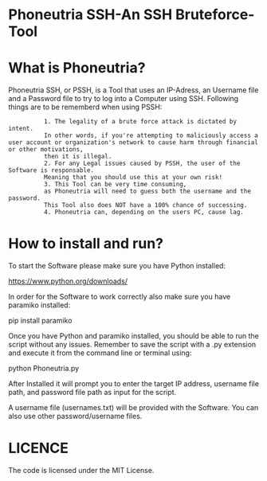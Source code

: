 # Phoneutria SSH-An SSH Bruteforce-Tool

# What is Phoneutria?
Phoneutria SSH, or PSSH, is a Tool that uses an IP-Adress, an Username file and a Password file to try to log into 
a Computer using SSH.
Following things are to be rememberd when using PSSH:

              1. The legality of a brute force attack is dictated by intent.
              In other words, if you're attempting to maliciously access a user account or organization's network to cause harm through financial or other motivations,
              then it is illegal.
              2. For any Legal issues caused by PSSH, the user of the Software is responsable.
              Meaning that you should use this at your own risk!
              3. This Tool can be very time consuming, 
              as Phoneutria will need to guess both the username and the password. 
              This Tool also does NOT have a 100% chance of successing.
              4. Phoneutria can, depending on the users PC, cause lag.

# How to install and run?
To start the Software please make sure you have Python installed:

 https://www.python.org/downloads/
 
 In order for the Software to work correctly also make sure you have paramiko installed:
 
 pip install paramiko

 Once you have Python and paramiko installed, you should be able to run the script without any issues.
 Remember to save the script with a .py extension and execute it from the command line or terminal using:

 python Phoneutria.py
 
After Installed it will prompt you to enter the target IP address, username file path, and password file path as input for the script.

A username file (usernames.txt) will be provided with the Software.
You can also use other password/username files.

# LICENCE
The code is licensed under the MIT License.

